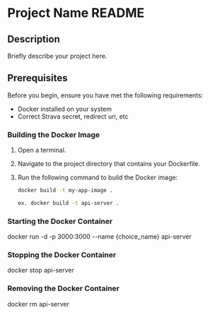 # Project Name README

## Description

Briefly describe your project here.

## Prerequisites

Before you begin, ensure you have met the following requirements:
- Docker installed on your system
- Correct Strava secret, redirect uri, etc


### Building the Docker Image

1. Open a terminal.
2. Navigate to the project directory that contains your Dockerfile.
3. Run the following command to build the Docker image:
   
   ```bash
   docker build -t my-app-image .

   ex. docker build -t api-server .

### Starting the Docker Container

docker run -d -p 3000:3000 --name {choice_name} api-server


### Stopping the Docker Container

docker stop api-server


### Removing the Docker Container

docker rm api-server